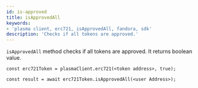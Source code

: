 ```yaml
---
id: is-approved
title: isApprovedAll
keywords: 
- 'plasma client, erc721, isApprovedAll, fandora, sdk'
description: 'Checks if all tokens are approved.'
---
```


`isApprovedAll` method checks if all tokens are approved. It returns boolean value.

```
const erc721Token = plasmaClient.erc721(<token address>, true);

const result = await erc721Token.isApprovedAll(<user Address>);

```
